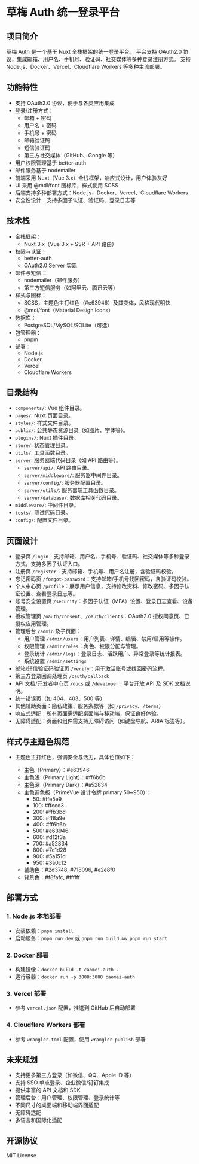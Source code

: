 # 草梅 Auth 统一登录平台

## 项目简介

草梅 Auth 是一个基于 Nuxt 全栈框架的统一登录平台。
平台支持 OAuth2.0 协议，集成邮箱、用户名、手机号、验证码、社交媒体等多种登录注册方式。
支持 Node.js、Docker、Vercel、Cloudflare Workers 等多种主流部署。

## 功能特性

-   支持 OAuth2.0 协议，便于与各类应用集成
-   登录/注册方式：
    -   邮箱 + 密码
    -   用户名 + 密码
    -   手机号 + 密码
    -   邮箱验证码
    -   短信验证码
    -   第三方社交媒体（GitHub、Google 等）
-   用户权限管理基于 better-auth
-   邮件服务基于 nodemailer
-   前端采用 Nuxt（Vue 3.x）全栈框架，响应式设计，用户体验友好
-   UI 采用 @mdi/font 图标库，样式使用 SCSS
-   后端支持多种部署方式：Node.js、Docker、Vercel、Cloudflare Workers
-   安全性设计：支持多因子认证、验证码、登录日志等

## 技术栈

-   全栈框架：
    -   Nuxt 3.x（Vue 3.x + SSR + API 路由）
-   权限与认证：
    -   better-auth
    -   OAuth2.0 Server 实现
-   邮件与短信：
    -   nodemailer（邮件服务）
    -   第三方短信服务（如阿里云、腾讯云等）
-   样式与图标：
    -   SCSS，主题色主打红色（#e63946）及其变体，风格现代明快
    -   @mdi/font（Material Design Icons）
-   数据库：
    -   PostgreSQL/MySQL/SQLite（可选）
-   包管理器：
    -   pnpm
-   部署：
    -   Node.js
    -   Docker
    -   Vercel
    -   Cloudflare Workers

## 目录结构

-   `components/`: Vue 组件目录。
-   `pages/`: Nuxt 页面目录。
-   `styles/`: 样式文件目录。
-   `public/`: 公共静态资源目录（如图片、字体等）。
-   `plugins/`: Nuxt 插件目录。
-   `store/`: 状态管理目录。
-   `utils/`: 工具函数目录。
-   `server`: 服务器端代码目录（如 API 路由等）。
    -   `server/api/`: API 路由目录。
    -   `server/middleware/`: 服务器中间件目录。
    -   `server/config/`: 服务器配置目录。
    -   `server/utils/`: 服务器端工具函数目录。
    -   `server/database/`: 数据库相关代码目录。
-   `middleware/`: 中间件目录。
-   `tests/`: 测试代码目录。
-   `config/`: 配置文件目录。

## 页面设计

-   登录页 `/login`：支持邮箱、用户名、手机号、验证码、社交媒体等多种登录方式，支持多因子认证入口。
-   注册页 `/register`：支持邮箱、手机号、用户名注册，含验证码校验。
-   忘记密码页 `/forgot-password`：支持邮箱/手机号找回密码，含验证码校验。
-   个人中心页 `/profile`：展示用户信息，支持修改资料、修改密码、多因子认证设置、查看登录日志等。
-   账号安全设置页 `/security`：多因子认证（MFA）设置、登录日志查看、设备管理。
-   授权管理页 `/oauth/consent`、`/oauth/clients`：OAuth2.0 授权同意页、已授权应用管理。
-   管理后台 `/admin` 及子页面：
    -   用户管理 `/admin/users`：用户列表、详情、编辑、禁用/启用等操作。
    -   权限管理 `/admin/roles`：角色、权限分配与管理。
    -   登录统计 `/admin/logs`：登录日志、活跃用户、异常登录等统计报表。
    -   系统设置 `/admin/settings`
-   邮箱/短信验证码验证页 `/verify`：用于激活账号或找回密码流程。
-   第三方登录回调处理页 `/oauth/callback`
-   API 文档/开发者中心页 `/docs` 或 `/developer`：平台开放 API 及 SDK 文档说明。
-   统一错误页（如 404、403、500 等）
-   其他辅助页面：隐私政策、服务条款等（如 `/privacy`、`/terms`）
-   响应式适配：所有页面需适配桌面端与移动端，保证良好体验。
-   无障碍适配：页面和组件需支持无障碍访问（如键盘导航、ARIA 标签等）。

## 样式与主题色规范

-   主题色主打红色，强调安全与活力，具体色值如下：

    -   主色（Primary）：#e63946
    -   主色浅（Primary Light）：#ff6b6b
    -   主色深（Primary Dark）：#a52834
    -   主色调色板（PrimeVue 设计令牌 primary 50~950）：
        -   50: #ffe5e9
        -   100: #ffccd3
        -   200: #ffb3bd
        -   300: #ff8a9e
        -   400: #ff6b6b
        -   500: #e63946
        -   600: #d12f3a
        -   700: #a52834
        -   800: #7c1d28
        -   900: #5a151d
        -   950: #3a0c12
    -   辅助色：#2d3748, #718096, #e2e8f0
    -   背景色：#f8fafc, #ffffff

## 部署方式

### 1. Node.js 本地部署

-   安装依赖：`pnpm install`
-   启动服务：`pnpm run dev` 或 `pnpm run build && pnpm run start`

### 2. Docker 部署

-   构建镜像：`docker build -t caomei-auth .`
-   运行容器：`docker run -p 3000:3000 caomei-auth`

### 3. Vercel 部署

-   参考 `vercel.json` 配置，推送到 GitHub 后自动部署

### 4. Cloudflare Workers 部署

-   参考 `wrangler.toml` 配置，使用 `wrangler publish` 部署

## 未来规划

-   支持更多第三方登录（如微信、QQ、Apple ID 等）
-   支持 SSO 单点登录、企业微信/钉钉集成
-   提供丰富的 API 文档和 SDK
-   管理后台：用户管理、权限管理、登录统计等
-   不同尺寸的桌面端和移动端界面适配
-   无障碍适配
-   多语言和国际化适配

## 开源协议

MIT License
